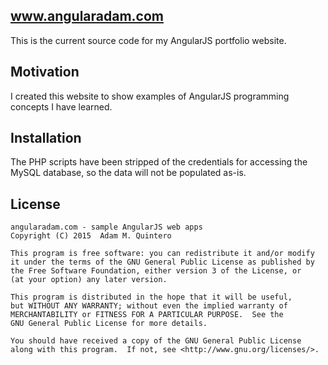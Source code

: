 ## www.angularadam.com

This is the current source code for my AngularJS portfolio website.

## Motivation

I created this website to show examples of AngularJS programming concepts I have learned.

## Installation

The PHP scripts have been stripped of the credentials for accessing the MySQL database, so the data will not be populated as-is.

## License

	angularadam.com - sample AngularJS web apps
	Copyright (C) 2015  Adam M. Quintero

    This program is free software: you can redistribute it and/or modify
    it under the terms of the GNU General Public License as published by
    the Free Software Foundation, either version 3 of the License, or
    (at your option) any later version.

    This program is distributed in the hope that it will be useful,
    but WITHOUT ANY WARRANTY; without even the implied warranty of
    MERCHANTABILITY or FITNESS FOR A PARTICULAR PURPOSE.  See the
    GNU General Public License for more details.

    You should have received a copy of the GNU General Public License
    along with this program.  If not, see <http://www.gnu.org/licenses/>.